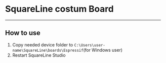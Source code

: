 # SquareLine costum Board

---

## How to use

1. Copy needed device folder to `C:\Users\user-name\SquareLine\boards\Espressif`(for Windows user)
2. Restart SquareLine Studio
